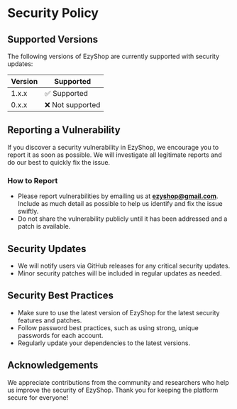 # Security Policy

## Supported Versions

The following versions of EzyShop are currently supported with security updates:

| Version       | Supported          |
| ------------- | ------------------ |
| 1.x.x         | ✅ Supported       |
| 0.x.x         | ❌ Not supported   |

## Reporting a Vulnerability

If you discover a security vulnerability in EzyShop, we encourage you to report it as soon as possible. We will investigate all legitimate reports and do our best to quickly fix the issue.

### How to Report

- Please report vulnerabilities by emailing us at **ezyshop@gmail.com**. Include as much detail as possible to help us identify and fix the issue swiftly.
- Do not share the vulnerability publicly until it has been addressed and a patch is available.

## Security Updates

- We will notify users via GitHub releases for any critical security updates.
- Minor security patches will be included in regular updates as needed.

## Security Best Practices

- Make sure to use the latest version of EzyShop for the latest security features and patches.
- Follow password best practices, such as using strong, unique passwords for each account.
- Regularly update your dependencies to the latest versions.

## Acknowledgements

We appreciate contributions from the community and researchers who help us improve the security of EzyShop. Thank you for keeping the platform secure for everyone!
